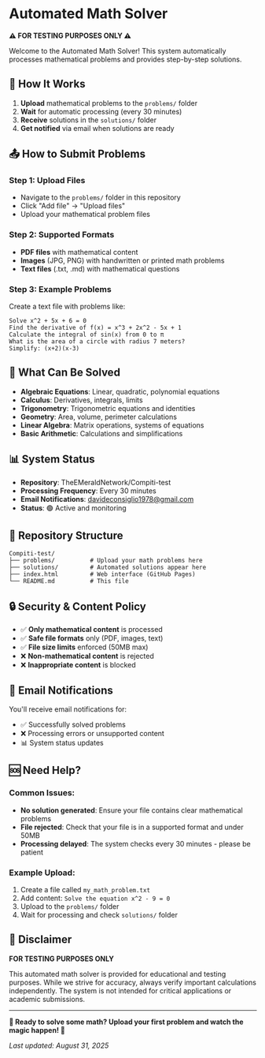 # Automated Math Solver

**⚠️ FOR TESTING PURPOSES ONLY ⚠️**

Welcome to the Automated Math Solver! This system automatically processes mathematical problems and provides step-by-step solutions.

## 🚀 How It Works

1. **Upload** mathematical problems to the `problems/` folder
2. **Wait** for automatic processing (every 30 minutes)
3. **Receive** solutions in the `solutions/` folder
4. **Get notified** via email when solutions are ready

## 📤 How to Submit Problems

### Step 1: Upload Files
- Navigate to the `problems/` folder in this repository
- Click "Add file" → "Upload files"
- Upload your mathematical problem files

### Step 2: Supported Formats
- **PDF files** with mathematical content
- **Images** (JPG, PNG) with handwritten or printed math problems
- **Text files** (.txt, .md) with mathematical questions

### Step 3: Example Problems
Create a text file with problems like:
```
Solve x^2 + 5x + 6 = 0
Find the derivative of f(x) = x^3 + 2x^2 - 5x + 1
Calculate the integral of sin(x) from 0 to π
What is the area of a circle with radius 7 meters?
Simplify: (x+2)(x-3)
```

## 🧮 What Can Be Solved

- **Algebraic Equations**: Linear, quadratic, polynomial equations
- **Calculus**: Derivatives, integrals, limits
- **Trigonometry**: Trigonometric equations and identities
- **Geometry**: Area, volume, perimeter calculations
- **Linear Algebra**: Matrix operations, systems of equations
- **Basic Arithmetic**: Calculations and simplifications

## 📊 System Status

- **Repository**: TheEMeraldNetwork/Compiti-test
- **Processing Frequency**: Every 30 minutes
- **Email Notifications**: davideconsiglio1978@gmail.com
- **Status**: 🟢 Active and monitoring

## 📁 Repository Structure

```
Compiti-test/
├── problems/          # Upload your math problems here
├── solutions/         # Automated solutions appear here
├── index.html         # Web interface (GitHub Pages)
└── README.md          # This file
```

## 🔒 Security & Content Policy

- ✅ **Only mathematical content** is processed
- ✅ **Safe file formats** only (PDF, images, text)
- ✅ **File size limits** enforced (50MB max)
- ❌ **Non-mathematical content** is rejected
- ❌ **Inappropriate content** is blocked

## 📧 Email Notifications

You'll receive email notifications for:
- ✅ Successfully solved problems
- ❌ Processing errors or unsupported content
- 📊 System status updates

## 🆘 Need Help?

### Common Issues:
- **No solution generated**: Ensure your file contains clear mathematical problems
- **File rejected**: Check that your file is in a supported format and under 50MB
- **Processing delayed**: The system checks every 30 minutes - please be patient

### Example Upload:
1. Create a file called `my_math_problem.txt`
2. Add content: `Solve the equation x^2 - 9 = 0`
3. Upload to the `problems/` folder
4. Wait for processing and check `solutions/` folder

## 📜 Disclaimer

**FOR TESTING PURPOSES ONLY**

This automated math solver is provided for educational and testing purposes. While we strive for accuracy, always verify important calculations independently. The system is not intended for critical applications or academic submissions.

---

**🔮 Ready to solve some math? Upload your first problem and watch the magic happen! 🧮**

*Last updated: August 31, 2025*

